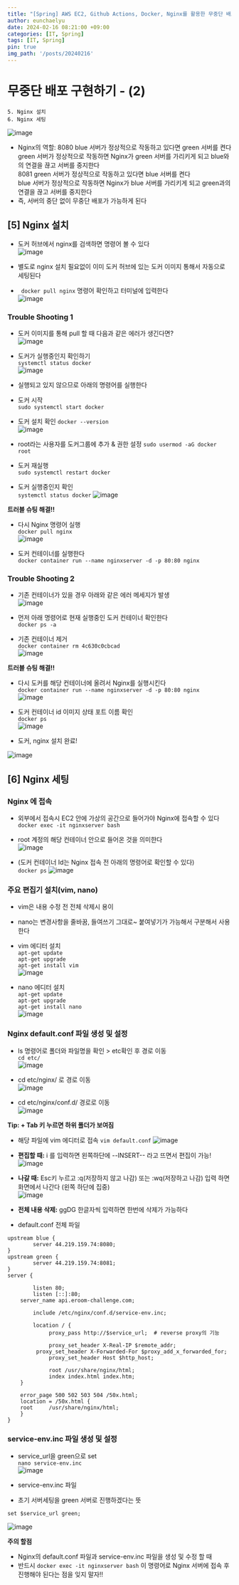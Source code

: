 ```yaml
---
title: "[Spring] AWS EC2, Github Actions, Docker, Nginx를 활용한 무중단 배포(2)"
author: eunchaelyu
date: 2024-02-16 08:21:00 +09:00
categories: [IT, Spring]
tags: [IT, Spring]
pin: true
img_path: '/posts/20240216'
---
```


# 무중단 배포 구현하기 - (2)     
    5. Nginx 설치    
    6. Nginx 세팅    

![image](https://github.com/eunchaelyu/eunchaelyu.github.io/assets/119996957/cec52020-2136-498a-81a5-f3d1a0dc8e88)
- Nginx의 역할: 8080 blue 서버가 정상적으로 작동하고 있다면 green 서버를 켠다    
                green 서버가 정상적으로 작동하면 Nginx가 green 서버를 가리키게 되고 blue와의 연결을 끊고 서버를 중지한다    
                8081 green 서버가 정상적으로 작동하고 있다면 blue 서버를 켠다    
                blue 서버가 정상적으로 작동하면 Nginx가 blue 서버를 가리키게 되고 green과의 연결을 끊고 서버를 중지한다
- 즉, 서버의 중단 없이 무중단 배포가 가능하게 된다
                  

## [5] Nginx 설치 
- 도커 허브에서 nginx를 검색하면 명령어 볼 수 있다      
![image](https://github.com/eunchaelyu/eunchaelyu.github.io/assets/119996957/67f5ae6d-ea8e-4b5c-8278-bde180525c26)    

- 별도로 nginx 설치 필요없이 이미 도커 허브에 있는 도커 이미지 통해서 자동으로 세팅된다    
- ``` docker pull nginx``` 명령어 확인하고 터미널에 입력한다    
![image](https://github.com/eunchaelyu/eunchaelyu.github.io/assets/119996957/ea710d7b-79e8-4947-aadc-98769c01921b)    

### Trouble Shooting 1
- 도커 이미지를 통해 pull 할 때 다음과 같은 에러가 생긴다면?    
![image](https://github.com/eunchaelyu/eunchaelyu.github.io/assets/119996957/6fd1b93f-3151-45fa-990e-468b249ff4ee)

- 도커가 실행중인지 확인하기    
```systemctl status docker```    
![image](https://github.com/eunchaelyu/eunchaelyu.github.io/assets/119996957/9d3f6cf6-332f-42db-b6a6-71e946d388ec)

- 실행되고 있지 않으므로 아래의 명령어를 실행한다
- 도커 시작       
```sudo systemctl start docker```
- 도커 설치 확인
```docker --version```    
![image](https://github.com/eunchaelyu/eunchaelyu.github.io/assets/119996957/29e8cb48-4329-47be-af52-50cffdfbc6c0)

- root라는 사용자를 도커그룹에 추가 & 권한 설정
```sudo usermod -aG docker root```    
- 도커 재실행    
```sudo systemctl restart docker```
- 도커 실행중인지 확인    
```systemctl status docker```
![image](https://github.com/eunchaelyu/eunchaelyu.github.io/assets/119996957/8907e136-97f5-460f-855a-3cbc31e79420)

**트러블 슈팅 해결!!**     

- 다시 Nginx 명령어 실행        
```docker pull nginx```    
![image](https://github.com/eunchaelyu/eunchaelyu.github.io/assets/119996957/24330229-35d7-4f99-aa9a-db1f90ee9eab)

- 도커 컨테이너를 실행한다    
```docker container run --name nginxserver -d -p 80:80 nginx```

### Trouble Shooting 2    
- 기존 컨테이너가 있을 경우 아래와 같은 에러 메세지가 발생    
![image](https://github.com/eunchaelyu/eunchaelyu.github.io/assets/119996957/6b2eb4c1-4c10-46fb-9087-2fc4905575a6)

- 먼저 아래 명령어로 현재 실행중인 도커 컨테이너 확인한다        
```docker ps -a```    

- 기존 컨테이너 제거    
```docker container rm 4c630c0cbcad```    
![image](https://github.com/eunchaelyu/eunchaelyu.github.io/assets/119996957/0d692cc4-8a6c-4310-864d-07d6eb8c7ac4)

**트러블 슈팅 해결!!**     

- 다시 도커를 해당 컨테이너에 올려서 Nginx를 실행시킨다        
```docker container run --name nginxserver -d -p 80:80 nginx```    
![image](https://github.com/eunchaelyu/eunchaelyu.github.io/assets/119996957/de76e597-2449-4d63-aa0f-9a85878d28ac)    

- 도커 컨테이너 id 이미지 상태 포트 이름 확인    
```docker ps```     
![image](https://github.com/eunchaelyu/eunchaelyu.github.io/assets/119996957/147e67f2-21dc-43b7-ab8a-7a2a080736a4)        

- 도커, nginx 설치 완료!    

![image](https://github.com/eunchaelyu/eunchaelyu.github.io/assets/119996957/02607160-2f62-45ef-9bb5-fa4fada23057)   



## [6] Nginx 세팅      
### Nginx 에 접속
- 외부에서 접속시 EC2 안에 가상의 공간으로 들어가야 Nginx에 접속할 수 있다        
```docker exec -it nginxserver bash```  
  
- root 계정의 해당 컨테이너 안으로 들어온 것을 의미한다        
![image](https://github.com/eunchaelyu/eunchaelyu.github.io/assets/119996957/dc662719-69b0-48e9-bb83-0d1c00e85e2f)

- (도커 컨테이너 Id는 Nginx 접속 전 아래의 명령어로 확인할 수 있다)    
```docker ps```
![image](https://github.com/eunchaelyu/eunchaelyu.github.io/assets/119996957/aa579b37-ab06-4cc6-bd8c-b194f88e01d3)      
 
### 주요 편집기 설치(vim, nano)
- vim은 내용 수정 전 전체 삭제시 용이
- nano는 변경사항을 줄바꿈, 들여쓰기 그대로~ 붙여넣기가 가능해서 구분해서 사용한다        

- vim 에디터 설치        
```apt-get update```        
```apt-get upgrade```        
```apt-get install vim```        
![image](https://github.com/eunchaelyu/eunchaelyu.github.io/assets/119996957/a28d9a6a-22b2-4151-8eef-8831285854db)    

- nano 에디터 설치            
```apt-get update```          
```apt-get upgrade```        
```apt-get install nano```        
![image](https://github.com/eunchaelyu/eunchaelyu.github.io/assets/119996957/d4c9e3aa-f54c-4d6d-b311-11ba43c8b017)    


### Nginx default.conf 파일 생성 및 설정       
- ls 명령어로 폴더와 파일명을 확인 > etc확인 후 경로 이동        
```cd etc/```    
![image](https://github.com/eunchaelyu/eunchaelyu.github.io/assets/119996957/221dfe0a-8624-4163-80d0-c7300803c932)    
    
- cd etc/nginx/ 로 경로 이동    
![image](https://github.com/eunchaelyu/eunchaelyu.github.io/assets/119996957/ac248f66-1263-4d25-bd3f-f7061c878a2e)        
    
- cd etc/nginx/conf.d/ 경로로 이동        
![image](https://github.com/eunchaelyu/eunchaelyu.github.io/assets/119996957/647954e1-ee33-4763-a7e0-3487be19bb74)        

**Tip: + Tab 키 누르면 하위 폴더가 보여짐**  

- 해당 파일에 vim 에디터로 접속
```vim default.conf```
![image](https://github.com/eunchaelyu/eunchaelyu.github.io/assets/119996957/7dbccde1-14ef-4730-af1d-0e889191691c)

- **편집할 때:** i 를 입력하면 왼쪽하단에 --INSERT-- 라고 뜨면서 편집이 가능!
![image](https://github.com/eunchaelyu/eunchaelyu.github.io/assets/119996957/743d7cae-efb6-437f-be2d-a9e469c5ae2c)

- **나갈 때:** Esc키 누르고 :q(저장하지 않고 나감)  또는 :wq(저장하고 나감) 입력 하면 화면에서 나간다 (왼쪽 하단에 집중)      
![image](https://github.com/eunchaelyu/eunchaelyu.github.io/assets/119996957/dae0774d-9058-4236-afb9-ba34d73575f7)    

- **전체 내용 삭제:** ggDG 한글자씩 입력하면 한번에 삭제가 가능하다    


- default.conf 전체 파일      
```
upstream blue {
		server 44.219.159.74:8080;
}
upstream green {
		server 44.219.159.74:8081;
}
server {

        listen 80;
        listen [::]:80;
	server_name api.eroom-challenge.com;

        include /etc/nginx/conf.d/service-env.inc;

    	location / {
             proxy_pass http://$service_url;  # reverse proxy의 기능

             proxy_set_header X-Real-IP $remote_addr;
	     proxy_set_header X-Forwarded-For $proxy_add_x_forwarded_for;
             proxy_set_header Host $http_host;
 
             root /usr/share/nginx/html;
             index index.html index.htm;
    }

    error_page 500 502 503 504 /50x.html;
    location = /50x.html {
	root     /usr/share/nginx/html;
    }
}

```

### service-env.inc 파일 생성 및 설정    
- service_url을 green으로 set            
```nano service-env.inc```      
![image](https://github.com/eunchaelyu/eunchaelyu.github.io/assets/119996957/01878822-0361-460e-92be-1eb260999593)          

- service-env.inc 파일        
- 초기 서버세팅을 green 서버로 진행하겠다는 뜻        
```    
set $service_url green;    
```    
![image](https://github.com/eunchaelyu/eunchaelyu.github.io/assets/119996957/679c67f0-5503-4141-a86d-186afb89e898)           
    

**주의 할점**    
- Nginx의 default.conf 파일과 service-env.inc 파일을 생성 및 수정 할 때    
- 반드시 ```docker exec -it nginxserver bash``` 이 명령어로 Nginx 서버에 접속 후 진행해야 된다는 점을 잊지 말자!!    






















